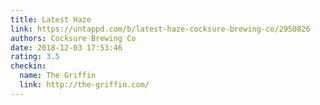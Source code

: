 ```yaml
---
title: Latest Haze
link: https://untappd.com/b/latest-haze-cocksure-brewing-co/2950826
authors: Cocksure Brewing Co
date: 2018-12-03 17:53:46
rating: 3.5
checkin:
  name: The Griffin
  link: http://the-griffin.com/
---
```


